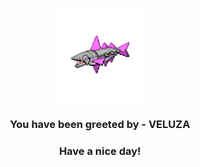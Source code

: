 <p align="center">
            <img src="https://raw.githubusercontent.com/PokeAPI/sprites/master/sprites/pokemon/976.png" width="150" height="150">
          </p>
          <h3 align="center">You have been greeted by - <b>VELUZA</b></h3>
          <h3 align="center">Have a nice day!</h3>
